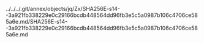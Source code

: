 ../../../.git/annex/objects/jq/Zx/SHA256E-s14--3a921fb338229e0c29166bcdb448564dd96fb3e5c5a0987b106c4706ce585a6e.md/SHA256E-s14--3a921fb338229e0c29166bcdb448564dd96fb3e5c5a0987b106c4706ce585a6e.md